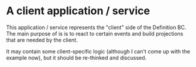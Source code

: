 ﻿A client application / service
==============================

This application / service represents the "client" side of the Definition BC.
The main purpose of is is to react to certain events and build projections that are needed by the client. 

It may contain some client-specific logic (although I can't come up with the example now), 
but it should be re-thinked and discussed.